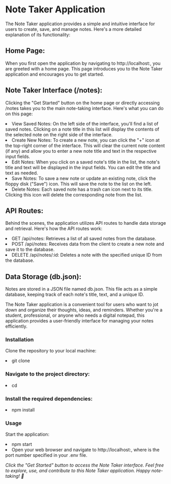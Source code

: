 # Note Taker Application

The Note Taker application provides a simple and intuitive interface for users to create, save, and manage notes. Here's a more detailed explanation of its functionality:

## Home Page:

When you first open the application by navigating to http://localhost:<PORT>, you are greeted with a home page. This page introduces you to the Note Taker application and encourages you to get started.

## Note Taker Interface (/notes):

Clicking the "Get Started" button on the home page or directly accessing /notes takes you to the main note-taking interface. Here's what you can do on this page:

<li> View Saved Notes: On the left side of the interface, you'll find a list of saved notes. Clicking on a note title in this list will display the contents of the selected note on the right side of the interface.

<li>Create New Notes: To create a new note, you can click the "+" icon at the top-right corner of the interface. This will clear the current note content (if any) and allow you to enter a new note title and text in the respective input fields.

<li>Edit Notes: When you click on a saved note's title in the list, the note's title and text will be displayed in the input fields. You can edit the title and text as needed.

<li>Save Notes: To save a new note or update an existing note, click the floppy disk ("Save") icon. This will save the note to the list on the left.

<li>Delete Notes: Each saved note has a trash can icon next to its title. Clicking this icon will delete the corresponding note from the list.

## API Routes:

Behind the scenes, the application utilizes API routes to handle data storage and retrieval. Here's how the API routes work:

<li>GET /api/notes: Retrieves a list of all saved notes from the database.
<li>POST /api/notes: Receives data from the client to create a new note and save it to the database.
<li>DELETE /api/notes/:id: Deletes a note with the specified unique ID from the database.

## Data Storage (db.json):

Notes are stored in a JSON file named db.json. This file acts as a simple database, keeping track of each note's title, text, and a unique ID.

The Note Taker application is a convenient tool for users who want to jot down and organize their thoughts, ideas, and reminders. Whether you're a student, professional, or anyone who needs a digital notepad, this application provides a user-friendly interface for managing your notes efficiently.

### Installation

Clone the repository to your local machine:

<li>git clone <repository-url>

### Navigate to the project directory:

<li>cd <project-directory>

### Install the required dependencies:

<li>npm install

### Usage

Start the application:

<li>npm start
<li>Open your web browser and navigate to http://localhost:<PORT>, where <PORT> is the port number specified in your .env file.

_Click the "Get Started" button to access the Note Taker interface. Feel free to explore, use, and contribute to this Note Taker application. Happy note-taking! 📝_
